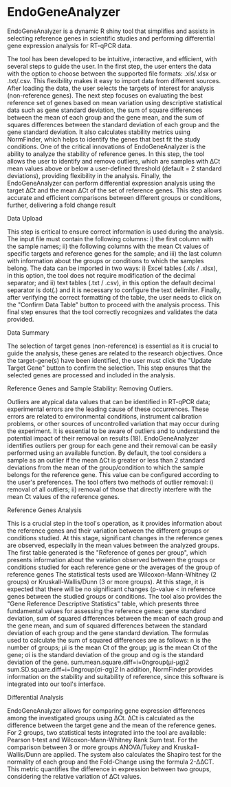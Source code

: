 # EndoGeneAnalyzer
EndoGeneAnalyzer is a dynamic R shiny tool that simplifies and assists in selecting reference genes in scientific studies and performing differential gene expression analysis for RT-qPCR data. 



The tool has been developed to be intuitive, interactive, and efficient, with several steps to guide the user. In the first step, the user enters the data with the option to choose between the supported file formats: .xls/.xlsx or .txt/.csv. This flexibility makes it easy to import data from different sources. After loading the data, the user selects the targets of interest for analysis (non-reference genes). The next step focuses on evaluating the best reference set of genes based on mean variation using descriptive statistical data such as gene standard deviation, the sum of square differences between the mean of each group and the gene mean, and the sum of squares differences between the standard deviation of each group and the gene standard deviation. It also calculates stability metrics using NormFinder, which helps to identify the genes that best fit the study conditions. One of the critical innovations of EndoGeneAnalyzer is the ability to analyze the stability of reference genes. In this step, the tool allows the user to identify and remove outliers, which are samples with ∆Ct mean values above or below a user-defined threshold (default = 2 standard deviations), providing flexibility in the analysis.
Finally, the EndoGeneAnalyzer can perform differential expression analysis using the target ∆Ct and the mean ∆Ct of the set of reference genes. This step allows accurate and efficient comparisons between different groups or conditions, further, delivering a fold change result

Data Upload

This step is critical to ensure correct information is used during the analysis. The input file must contain the following columns: i) the first column with the sample names; ii) the following columns with the mean Ct values of specific targets and reference genes for the sample; and iii) the last column with information about the groups or conditions to which the samples belong.
The data can be imported in two ways: i) Excel tables (.xls / .xlsx), in this option, the tool does not require modification of the decimal separator; and ii) text tables (.txt / .csv), in this option the default decimal separator is dot(.) and it is necessary to configure the text delimiter.
Finally, after verifying the correct formatting of the table, the user needs to click on the "Confirm Data Table" button to proceed with the analysis process. This final step ensures that the tool correctly recognizes and validates the data provided.

Data Summary

The selection of target genes (non-reference) is essential as it is crucial to guide the analysis,  these genes are related to the research objectives. Once the target-gene(s) have been identified, the user must click the "Update Target Gene" button to confirm the selection. This step ensures that the selected genes are processed and included in the analysis.

Reference Genes and Sample Stability: Removing Outliers.

Outliers are atypical data values that can be identified in RT-qPCR data; experimental errors are the leading cause of these occurrences. These errors are related to environmental conditions, instrument calibration problems, or other sources of uncontrolled variation that may occur during the experiment. It is essential to be aware of outliers and to understand the potential impact of their removal on results (18).
EndoGeneAnalyzer identifies outliers per group for each gene and their removal can be easily performed using an available function. By default, the tool considers a sample as an outlier if the mean ∆Ct is greater or less than 2 standard deviations from the mean of the group/condition to which the sample belongs for the reference gene. This value can be configured according to the user's preferences. The tool offers two methods of outlier removal: i) removal of all outliers; ii) removal of those that directly interfere with the mean Ct values of the reference genes.

Reference Genes Analysis

This is a crucial step in the tool's operation, as it provides information about the reference genes and their variation between the different groups or conditions studied. At this stage, significant changes in the reference genes are observed, especially in the mean values between the analyzed groups.
The first table generated is the "Reference of genes per group", which presents information about the variation observed between the groups or conditions studied for each reference gene or the averages of the group of reference genes The statistical tests used are Wilcoxon-Mann-Whitney (2 groups) or Kruskall-Wallis/Dunn (3 or more groups). At this stage, it is expected that there will be no significant changes (p-value < in reference genes between the studied groups or conditions.
The tool also provides the "Gene Reference Descriptive Statistics" table, which presents three fundamental values for assessing the reference genes: gene standard deviation, sum of squared differences between the mean of each group and the gene mean, and sum of squared differences between the standard deviation of each group and the gene standard deviation. The formulas used to calculate the sum of squared differences are as follows: n is the number of groups; µi is the mean Ct of the group; µg is the mean Ct of the gene; σi is the standard deviation of the group and σg  is the standard deviation of the gene.
sum.mean.square.diff=i=0ngroup(µi-µg)2    sum.SD.square.diff=i=0ngroup(σi-σg)2 
In addition, NormFinder provides information on the stability and suitability of reference, since this software is integrated into our tool's interface.

Differential Analysis

EndoGeneAnalyzer allows for comparing gene expression differences among the investigated groups using ∆Ct. ∆Ct is calculated as the difference between the target gene and the mean of the reference genes. For 2 groups, two statistical tests integrated into the tool are available: Pearson t-test and Wilcoxon-Mann-Whitney Rank Sum test. For the comparison between 3 or more groups ANOVA/Tukey and Kruskall-Wallis/Dunn are applied.
The system also calculates the Shapiro test for the normality of each group and the Fold-Change using the formula 2-∆∆CT. This metric quantifies the difference in expression between two groups, considering the relative variation of ∆Ct values.
